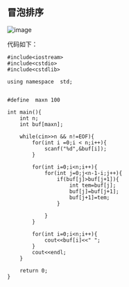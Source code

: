 ## 冒泡排序

  ![image](https://user-images.githubusercontent.com/59279781/121113900-6c49b300-c845-11eb-8187-6261c25ed94f.png)

代码如下：
      
    #include<iostream>
    #include<cstdio>
    #include<cstdlib>

    using namespace  std;


    #define  maxn 100

    int main(){
        int n;
        int buf[maxn];

        while(cin>>n && n!=EOF){
            for(int i =0;i < n;i++){
                scanf("%d",&buf[i]);
            }

            for(int i=0;i<n;i++){
                for(int j=0;j<n-1-i;j++){
                    if(buf[j]>buf[j+1]){
                        int tem=buf[j];
                        buf[j]=buf[j+1];
                        buf[j+1]=tem;
                    }

                }
            }

            for(int i=0;i<n;i++){
                cout<<buf[i]<<" ";
            }
            cout<<endl;
        }

        return 0;
    }
